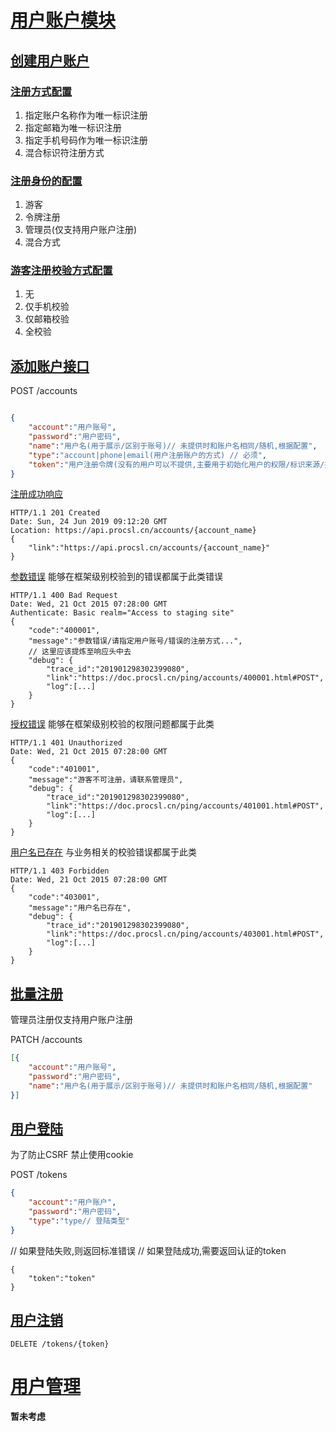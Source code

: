 # [用户账户模块](#用户账户模块)

## [创建用户账户](#创建用户账户)

### [注册方式配置](#注册方式配置)

1. 指定账户名称作为唯一标识注册
2. 指定邮箱为唯一标识注册
3. 指定手机号码作为唯一标识注册
4. 混合标识符注册方式

### [注册身份的配置](#注册身份的配置)

1. 游客
2. 令牌注册
3. 管理员(仅支持用户账户注册)
4. 混合方式

### [游客注册校验方式配置](#游客注册校验方式配置)

1. 无
2. 仅手机校验
3. 仅邮箱校验
4. 全校验

## [添加账户接口](#添加账户接口)

POST /accounts

```JSON

{
	"account":"用户账号",
	"password":"用户密码",
	"name":"用户名(用于展示/区别于账号)// 未提供时和账户名相同/随机,根据配置",
	"type":"account|phone|email(用户注册账户的方式) // 必须",
	"token":"用户注册令牌(没有的用户可以不提供,主要用于初始化用户的权限/标识来源/提供注册权限等等)"
}
```

[注册成功响应](#注册成功响应)

```
HTTP/1.1 201 Created
Date: Sun, 24 Jun 2019 09:12:20 GMT
Location: https://api.procsl.cn/accounts/{account_name}
{
	"link":"https://api.procsl.cn/accounts/{account_name}"
}
```

[参数错误](#参数错误) 能够在框架级别校验到的错误都属于此类错误

```
HTTP/1.1 400 Bad Request
Date: Wed, 21 Oct 2015 07:28:00 GMT
Authenticate: Basic realm="Access to staging site"
{
	"code":"400001",
	"message":"参数错误/请指定用户账号/错误的注册方式...",
	// 这里应该提炼至响应头中去
	"debug": {
        "trace_id":"201901298302399080",
		"link":"https://doc.procsl.cn/ping/accounts/400001.html#POST",
        "log":[...]
    }
}
```

[授权错误](#授权错误) 能够在框架级别校验的权限问题都属于此类

```
HTTP/1.1 401 Unauthorized
Date: Wed, 21 Oct 2015 07:28:00 GMT
{
	"code":"401001",
	"message":"游客不可注册，请联系管理员",
	"debug": {
        "trace_id":"201901298302399080",
		"link":"https://doc.procsl.cn/ping/accounts/401001.html#POST",
        "log":[...]
    }
}
```

[用户名已存在](#用户名已存在) 与业务相关的校验错误都属于此类

```
HTTP/1.1 403 Forbidden
Date: Wed, 21 Oct 2015 07:28:00 GMT
{
	"code":"403001",
	"message":"用户名已存在",
	"debug": {
        "trace_id":"201901298302399080",
		"link":"https://doc.procsl.cn/ping/accounts/403001.html#POST",
        "log":[...]
    }
}
```

## [批量注册](#批量注册)

管理员注册仅支持用户账户注册

PATCH /accounts

```JSON
[{
	"account":"用户账号",
	"password":"用户密码",
	"name":"用户名(用于展示/区别于账号)// 未提供时和账户名相同/随机,根据配置"
}]
```

## [用户登陆](#用户登陆)

为了防止CSRF 禁止使用cookie

POST /tokens

```Json
{
	"account":"用户账户",
	"password":"用户密码",
	"type":"type// 登陆类型" 
}
```

// 如果登陆失败,则返回标准错误 // 如果登陆成功,需要返回认证的token

```
{
	"token":"token"
}
```

## [用户注销](#用户注销)

```
DELETE /tokens/{token}
```

# [用户管理](#用户管理)

**暂未考虑**


